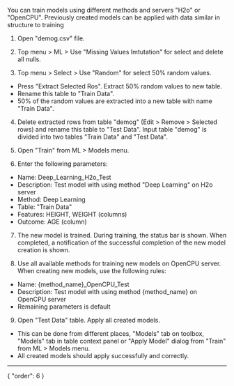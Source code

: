 You can train models using different methods and servers "H2o" or "OpenCPU". Previously created models can be applied with data similar in structure to training

1. Open "demog.csv" file.

2. Top menu > ML > Use "Missing Values Imtutation" for select and delete all nulls.

3. Top menu > Select > Use "Random" for select 50% random values. 
* Press "Extract Selected Ros". Extract 50% random values to new table. 
* Rename this table to "Train Data".
* 50% of the random values are extracted into a new table with name "Train Data".

4. Delete extracted rows from table "demog" (Edit > Remove > Selected rows) and rename this table to "Test Data".
Input table "demog" is divided into two tables "Train Data" and "Test Data".

5. Open "Train" from ML > Models menu.

6. Enter the following parameters:

* Name: Deep_Learning_H2o_Test
* Description: Test model with using method "Deep Learning" on H2o server
* Method: Deep Learning
* Table: "Train Data"
* Features: HEIGHT, WEIGHT (columns)
* Outcome: AGE (column)

7. The new model is trained. During training, the status bar is shown. When completed, a notification of the successful completion of the new model creation is shown.

8. Use all available methods for training new models on OpenCPU server. When creating new models, use the following rules:

* Name: {method_name}_OpenCPU_Test
* Description: Test model with using method {method_name} on OpenCPU server
* Remaining parameters is default

9. Open "Test Data" table. Apply all created models. 
* This can be done from different places, "Models" tab on toolbox, "Models" tab in table context panel or "Apply Model" dialog from "Train" from ML > Models menu.
* All created models should apply successfully and correctly.

---
{
  "order": 6
}